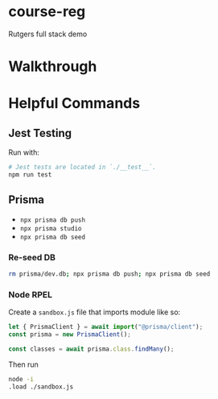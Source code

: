 # course-reg

Rutgers full stack demo

# Walkthrough


# Helpful Commands
## Jest Testing
Run with:  
```bash
# Jest tests are located in `./__test__`.  
npm run test
```

## Prisma

-   `npx prisma db push`
-   `npx prisma studio`
-   `npx prisma db seed`

### Re-seed DB

```bash
rm prisma/dev.db; npx prisma db push; npx prisma db seed
```

### Node RPEL
Create a `sandbox.js` file that imports module like so:
```js
let { PrismaClient } = await import("@prisma/client");
const prisma = new PrismaClient();

const classes = await prisma.class.findMany();
```

Then run
```bash
node -i
.load ./sandbox.js
```